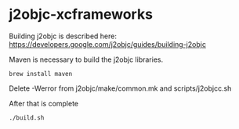 # j2objc-xcframeworks

Building j2objc is described here: https://developers.google.com/j2objc/guides/building-j2objc

Maven is necessary to build the j2objc libraries.
```shell
brew install maven
```

Delete -Werror from j2objc/make/common.mk and scripts/j2objcc.sh

After that is complete
```shell
./build.sh
```
